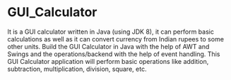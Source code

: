 # GUI_Calculator
It is a GUI calculator written in Java (using JDK 8), it can perform basic calculations as well as it can convert currency from Indian rupees to some other units. 
Build the GUI Calculator in Java with the help of AWT and Swings and the operations/backend with the help of event handling. This GUI Calculator application will perform basic operations like addition, subtraction, multiplication, division, square, etc. 
